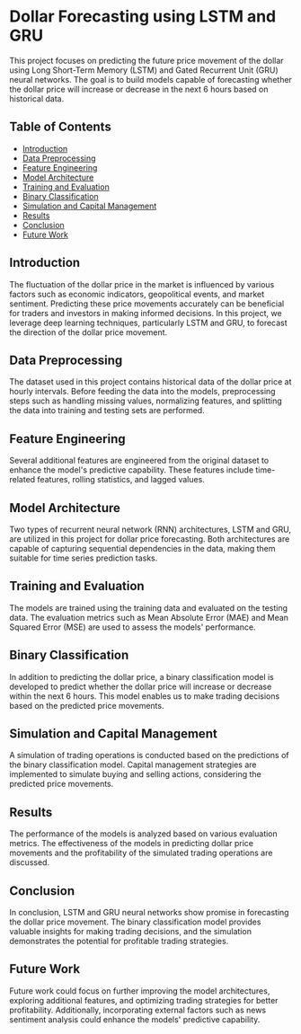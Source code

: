 # Dollar Forecasting using LSTM and GRU

This project focuses on predicting the future price movement of the dollar using Long Short-Term Memory (LSTM) and Gated Recurrent Unit (GRU) neural networks. The goal is to build models capable of forecasting whether the dollar price will increase or decrease in the next 6 hours based on historical data.

## Table of Contents

- [Introduction](#introduction)
- [Data Preprocessing](#data-preprocessing)
- [Feature Engineering](#feature-engineering)
- [Model Architecture](#model-architecture)
- [Training and Evaluation](#training-and-evaluation)
- [Binary Classification](#binary-classification)
- [Simulation and Capital Management](#simulation-and-capital-management)
- [Results](#results)
- [Conclusion](#conclusion)
- [Future Work](#future-work)

## Introduction

The fluctuation of the dollar price in the market is influenced by various factors such as economic indicators, geopolitical events, and market sentiment. Predicting these price movements accurately can be beneficial for traders and investors in making informed decisions. In this project, we leverage deep learning techniques, particularly LSTM and GRU, to forecast the direction of the dollar price movement.

## Data Preprocessing

The dataset used in this project contains historical data of the dollar price at hourly intervals. Before feeding the data into the models, preprocessing steps such as handling missing values, normalizing features, and splitting the data into training and testing sets are performed.

## Feature Engineering

Several additional features are engineered from the original dataset to enhance the model's predictive capability. These features include time-related features, rolling statistics, and lagged values.

## Model Architecture

Two types of recurrent neural network (RNN) architectures, LSTM and GRU, are utilized in this project for dollar price forecasting. Both architectures are capable of capturing sequential dependencies in the data, making them suitable for time series prediction tasks.

## Training and Evaluation

The models are trained using the training data and evaluated on the testing data. The evaluation metrics such as Mean Absolute Error (MAE) and Mean Squared Error (MSE) are used to assess the models' performance.

## Binary Classification

In addition to predicting the dollar price, a binary classification model is developed to predict whether the dollar price will increase or decrease within the next 6 hours. This model enables us to make trading decisions based on the predicted price movements.

## Simulation and Capital Management

A simulation of trading operations is conducted based on the predictions of the binary classification model. Capital management strategies are implemented to simulate buying and selling actions, considering the predicted price movements.

## Results

The performance of the models is analyzed based on various evaluation metrics. The effectiveness of the models in predicting dollar price movements and the profitability of the simulated trading operations are discussed.

## Conclusion

In conclusion, LSTM and GRU neural networks show promise in forecasting the dollar price movement. The binary classification model provides valuable insights for making trading decisions, and the simulation demonstrates the potential for profitable trading strategies.

## Future Work

Future work could focus on further improving the model architectures, exploring additional features, and optimizing trading strategies for better profitability. Additionally, incorporating external factors such as news sentiment analysis could enhance the models' predictive capability.
